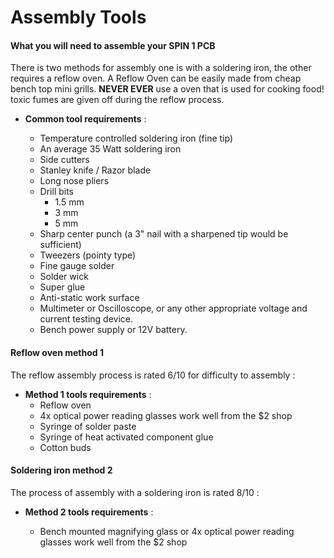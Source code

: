 # Assembly Tools
#### What you will need to assemble your SPIN 1 PCB ####

There is two methods for assembly one is with a soldering iron, the other requires a reflow oven. A Reflow Oven can be easily made from cheap bench top mini grills. **NEVER EVER** use a oven that is used for cooking food! toxic fumes are given off during the reflow process. 


- **Common tool requirements** :

	- Temperature controlled soldering iron (fine tip)
	- An average 35 Watt soldering iron
	- Side cutters
	- Stanley knife / Razor blade
	- Long nose pliers
	- Drill bits
		- 1.5 mm
		- 3 mm
		- 5 mm
	- Sharp center punch (a 3" nail with a sharpened tip would be sufficient)	
	- Tweezers (pointy type)	
	- Fine gauge solder
	- Solder wick
	- Super glue
	- Anti-static work surface
	- Multimeter or Oscilloscope, or any other appropriate voltage and current testing device.
	- Bench power supply or 12V battery.
	

#### Reflow oven method 1 ####

The reflow assembly process is rated 6/10 for difficulty to assembly :

- **Method 1 tools requirements** :
	- Reflow oven
	- 4x optical power reading glasses work well from the $2 shop
	- Syringe of solder paste
	- Syringe of heat activated component glue
	- Cotton buds

#### Soldering iron method 2 #####

The process of assembly with a soldering iron is rated 8/10 :

- **Method 2 tools requirements** :

	- Bench mounted magnifying glass or 4x optical power reading glasses work well from the $2 shop

